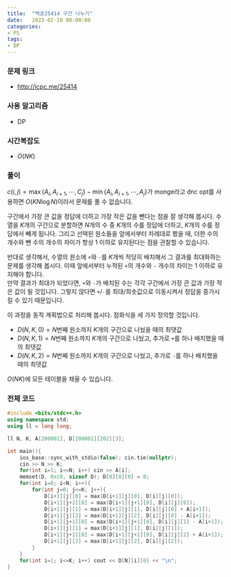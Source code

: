 ```yaml
---
title:  "백준25414 구간 나누기"
date:   2023-02-18 00:00:00
categories:
- PS
tags:
- DP
---
```


### 문제 링크
* http://icpc.me/25414

### 사용 알고리즘
* DP

### 시간복잡도
* $O(NK)$

### 풀이
$c(i, j) = \max\left\{A_i, A_{i+1}, \cdots, C_j\right\} - \min\left\{A_i, A_{i+1}, \cdots, A_j\right\}$가 monge라고 dnc opt를 사용하면 $O(KN \log N)$이라서 문제를 풀 수 없습니다.

구간에서 가장 큰 값을 정답에 더하고 가장 작은 값을 뺀다는 점을 잘 생각해 봅시다. 수열을 $K$개의 구간으로 분할하면 $N$개의 수 중 $K$개의 수를 정답에 더하고, $K$개의 수를 정답에서 빼게 됩니다. 그리고 선택된 원소들을 앞에서부터 차례대로 봤을 때, 더한 수의 개수와 뺀 수의 개수의 차이가 항상 1 이하로 유지된다는 점을 관찰할 수 있습니다.

반대로 생각해서, 수열의 원소에 `+`와 `-`를 $K$개씩 적당히 배치해서 그 결과를 최대화하는 문제를 생각해 봅시다. 이때 앞에서부터 누적된 `+`의 개수와 `-` 개수의 차이는 1 이하로 유지해야 합니다.<br>
만약 결과가 최대가 되었다면, `+`와 `-`가 배치된 수는 각각 구간에서 가장 큰 값과 가장 작은 값이 될 것입니다. 그렇지 않다면 `+`/`-`를 최대/최솟값으로 이동시켜서 정답을 증가시킬 수 있기 때문입니다.

이 과정을 동적 계획법으로 처리해 봅시다. 점화식을 세 가지 정의할 것입니다.
* $D(N, K, 0) = N$번째 원소까지 $K$개의 구간으로 나눴을 때의 최댓값
* $D(N, K, 1) = N$번째 원소까지 $K$개의 구간으로 나눴고, 추가로 `+`를 하나 배치했을 때의 최댓값
* $D(N, K, 2) = N$번째 원소까지 $K$개의 구간으로 나눴고, 추가로 `-`를 하나 배치했을 때의 최댓값

$O(NK)$에 모든 테이블을 채울 수 있습니다.

### 전체 코드
```cpp
#include <bits/stdc++.h>
using namespace std;
using ll = long long;

ll N, K, A[200001], D[200001][202][3];

int main(){
    ios_base::sync_with_stdio(false); cin.tie(nullptr);
    cin >> N >> K;
    for(int i=1; i<=N; i++) cin >> A[i];
    memset(D, 0xc0, sizeof D); D[0][0][0] = 0;
    for(int i=0; i<N; i++){
        for(int j=0; j<=K; j++){
            D[i+1][j][0] = max(D[i+1][j][0], D[i][j][0]);
            D[i+1][j+1][0] = max(D[i+1][j+1][0], D[i][j][0]);
            D[i+1][j][1] = max(D[i+1][j][1], D[i][j][0] + A[i+1]);
            D[i+1][j][2] = max(D[i+1][j][2], D[i][j][0] - A[i+1]);
            D[i+1][j+1][0] = max(D[i+1][j+1][0], D[i][j][1] - A[i+1]);
            D[i+1][j][1] = max(D[i+1][j][1], D[i][j][1]);
            D[i+1][j+1][0] = max(D[i+1][j+1][0], D[i][j][2] + A[i+1]);
            D[i+1][j][2] = max(D[i+1][j][2], D[i][j][2]);
        }
    }
    for(int i=1; i<=K; i++) cout << D[N][i][0] << "\n";
}
```
